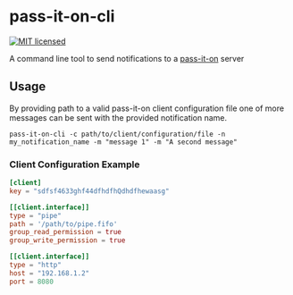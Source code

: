 # pass-it-on-cli
[![MIT licensed](https://img.shields.io/crates/l/pass-it-on-cli)](./LICENSE)

A command line tool to send notifications to a [pass-it-on](https://github.com/kwheelans/pass-it-on) server

## Usage
By providing path to a valid pass-it-on client configuration file one of more messages can be sent with the provided notification name.

`pass-it-on-cli -c path/to/client/configuration/file -n my_notification_name -m "message 1" -m "A second message"`

### Client Configuration Example
```toml
[client]
key = "sdfsf4633ghf44dfhdfhQdhdfhewaasg"

[[client.interface]]
type = "pipe"
path = '/path/to/pipe.fifo'
group_read_permission = true
group_write_permission = true

[[client.interface]]
type = "http"
host = "192.168.1.2"
port = 8080
```
